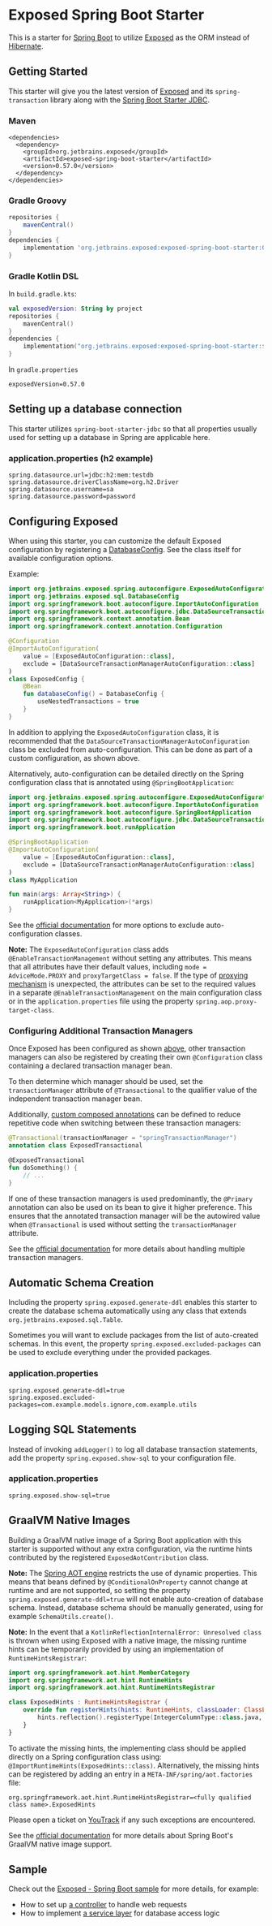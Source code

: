 # Exposed Spring Boot Starter

This is a starter for [Spring Boot](https://spring.io/projects/spring-boot) to utilize [Exposed](https://github.com/JetBrains/Exposed) as the ORM instead of [Hibernate](https://hibernate.org/).

## Getting Started
This starter will give you the latest version of [Exposed](https://github.com/JetBrains/Exposed) and its `spring-transaction` library along with the [Spring Boot Starter JDBC](https://mvnrepository.com/artifact/org.springframework.boot/spring-boot-starter-jdbc).
### Maven
```mxml
<dependencies>
  <dependency>
    <groupId>org.jetbrains.exposed</groupId>
    <artifactId>exposed-spring-boot-starter</artifactId>
    <version>0.57.0</version>
  </dependency>
</dependencies>
```
### Gradle Groovy
```groovy
repositories {
    mavenCentral()
}
dependencies {
    implementation 'org.jetbrains.exposed:exposed-spring-boot-starter:0.57.0'
}
```
### Gradle Kotlin DSL
In `build.gradle.kts`:
```kotlin
val exposedVersion: String by project
repositories {
    mavenCentral()
}
dependencies {
    implementation("org.jetbrains.exposed:exposed-spring-boot-starter:$exposedVersion")
}
```
In `gradle.properties`
```properties
exposedVersion=0.57.0
```

## Setting up a database connection
This starter utilizes `spring-boot-starter-jdbc` so that all properties usually used for setting up a database in Spring are applicable here.

### application.properties (h2 example)
```properties
spring.datasource.url=jdbc:h2:mem:testdb
spring.datasource.driverClassName=org.h2.Driver
spring.datasource.username=sa
spring.datasource.password=password
```

## Configuring Exposed
When using this starter, you can customize the default Exposed configuration by registering a [DatabaseConfig](https://github.com/JetBrains/Exposed/blob/master/exposed-core/src/main/kotlin/org/jetbrains/exposed/sql/DatabaseConfig.kt). See the class itself for available configuration options.

Example:

```kotlin
import org.jetbrains.exposed.spring.autoconfigure.ExposedAutoConfiguration
import org.jetbrains.exposed.sql.DatabaseConfig
import org.springframework.boot.autoconfigure.ImportAutoConfiguration
import org.springframework.boot.autoconfigure.jdbc.DataSourceTransactionManagerAutoConfiguration
import org.springframework.context.annotation.Bean
import org.springframework.context.annotation.Configuration

@Configuration
@ImportAutoConfiguration(
    value = [ExposedAutoConfiguration::class],
    exclude = [DataSourceTransactionManagerAutoConfiguration::class]
)
class ExposedConfig {
    @Bean
    fun databaseConfig() = DatabaseConfig {
        useNestedTransactions = true
    }
}
```
In addition to applying the `ExposedAutoConfiguration` class, it is recommended that the `DataSourceTransactionManagerAutoConfiguration` class be excluded from auto-configuration.
This can be done as part of a custom configuration, as shown above.

Alternatively, auto-configuration can be detailed directly on the Spring configuration class that is annotated using `@SpringBootApplication`:

```kotlin
import org.jetbrains.exposed.spring.autoconfigure.ExposedAutoConfiguration
import org.springframework.boot.autoconfigure.ImportAutoConfiguration
import org.springframework.boot.autoconfigure.SpringBootApplication
import org.springframework.boot.autoconfigure.jdbc.DataSourceTransactionManagerAutoConfiguration
import org.springframework.boot.runApplication

@SpringBootApplication
@ImportAutoConfiguration(
    value = [ExposedAutoConfiguration::class],
    exclude = [DataSourceTransactionManagerAutoConfiguration::class]
)
class MyApplication

fun main(args: Array<String>) {
    runApplication<MyApplication>(*args)
}
```

See the [official documentation](https://docs.spring.io/spring-boot/docs/current/reference/htmlsingle/#using.auto-configuration.disabling-specific) for more options to exclude auto-configuration classes.

**Note:** The `ExposedAutoConfiguration` class adds `@EnableTransactionManagement` without setting any attributes. 
This means that all attributes have their default values, including `mode = AdviceMode.PROXY` and `proxyTargetClass = false`. 
If the type of [proxying mechanism](https://docs.spring.io/spring-framework/reference/core/aop/proxying.html)  is unexpected, 
the attributes can be set to the required values in a separate `@EnableTransactionManagement` on the main configuration class 
or in the `application.properties` file using the property `spring.aop.proxy-target-class`.

### Configuring Additional Transaction Managers

Once Exposed has been configured as shown [above](#configuring-exposed), other transaction managers can also be registered by creating their own `@Configuration` class containing a declared transaction manager bean.

To then determine which manager should be used, set the `transactionManager` attribute of `@Transactional` to the qualifier value of the independent transaction manager bean.

Additionally, [custom composed annotations](https://docs.spring.io/spring-framework/reference/data-access/transaction/declarative/annotations.html#tx-custom-attributes) can be defined to reduce repetitive code when switching between these transaction managers:
```kotlin
@Transactional(transactionManager = "springTransactionManager")
annotation class ExposedTransactional

@ExposedTransactional
fun doSomething() {
    // ...
}
```

If one of these transaction managers is used predominantly, the `@Primary` annotation can also be used on its bean to give it higher preference.
This ensures that the annotated transaction manager will be the autowired value when `@Transactional` is used without setting the `transactionManager` attribute.

See the [official documentation](https://docs.spring.io/spring-framework/reference/data-access/transaction/declarative/annotations.html#tx-multiple-tx-mgrs-with-attransactional) for more details about handling multiple transaction managers.

## Automatic Schema Creation
Including the property `spring.exposed.generate-ddl` enables this starter to create the database schema automatically using any class that extends `org.jetbrains.exposed.sql.Table`.

Sometimes you will want to exclude packages from the list of auto-created schemas. In this event, the property `spring.exposed.excluded-packages` can be used to exclude everything under the provided packages.

### application.properties
```properties
spring.exposed.generate-ddl=true
spring.exposed.excluded-packages=com.example.models.ignore,com.example.utils
```

## Logging SQL Statements
Instead of invoking `addLogger()` to log all database transaction statements, add the property `spring.exposed.show-sql` to your configuration file.

### application.properties
```properties
spring.exposed.show-sql=true
```

## GraalVM Native Images
Building a GraalVM native image of a Spring Boot application with this starter is supported without any extra configuration,
via the runtime hints contributed by the registered `ExposedAotContribution` class.

**Note:** The [Spring AOT engine](https://docs.spring.io/spring-boot/docs/current/reference/html/native-image.html#native-image.introducing-graalvm-native-images.understanding-aot-processing) restricts the use of dynamic properties.
This means that beans defined by `@ConditionalOnProperty` cannot change at runtime and are not supported,
so setting the property `spring.exposed.generate-ddl=true` will not enable auto-creation of database schema.
Instead, database schema should be manually generated, using for example `SchemaUtils.create()`.

**Note:** In the event that a `KotlinReflectionInternalError: Unresolved class` is thrown when using Exposed with a native image,
the missing runtime hints can be temporarily provided by using an implementation of `RuntimeHintsRegistrar`:
```kotlin
import org.springframework.aot.hint.MemberCategory
import org.springframework.aot.hint.RuntimeHints
import org.springframework.aot.hint.RuntimeHintsRegistrar

class ExposedHints : RuntimeHintsRegistrar {
    override fun registerHints(hints: RuntimeHints, classLoader: ClassLoader?) {
        hints.reflection().registerType(IntegerColumnType::class.java, *MemberCategory.entries.toTypedArray())
    }
}
```

To activate the missing hints, the implementing class should be applied directly on a Spring configuration class using:
`@ImportRuntimeHints(ExposedHints::class)`.
Alternatively, the missing hints can be registered by adding an entry in a `META-INF/spring/aot.factories` file:
```properties
org.springframework.aot.hint.RuntimeHintsRegistrar=<fully qualified class name>.ExposedHints
```
Please open a ticket on [YouTrack](https://youtrack.jetbrains.com/newIssue?project=EXPOSED&draftId=25-4442763) if any such exceptions are encountered.

See the [official documentation](https://docs.spring.io/spring-boot/docs/current/reference/html/native-image.html) for more details about Spring Boot's GraalVM native image support.

## Sample

Check out the [Exposed - Spring Boot sample](../samples/exposed-spring/README.md) for more details, for example:
- How to set up [a controller](../samples/exposed-spring/src/main/kotlin/controller/UserController.kt) to handle web requests
- How to implement [a service layer](../samples/exposed-spring/src/main/kotlin/service/UserService.kt) for database access logic
